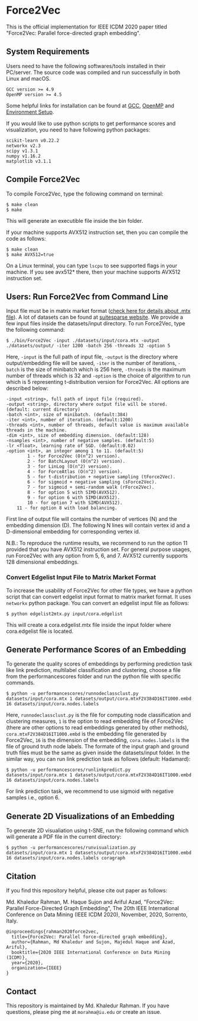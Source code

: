 # Force2Vec
This is the official implementation for IEEE ICDM 2020 paper titled "Force2Vec: Parallel force-directed graph embedding".

## System Requirements
Users need to have the following softwares/tools installed in their PC/server. The source code was compiled and run successfully in both Linux and macOS.
```
GCC version >= 4.9
OpenMP version >= 4.5
```
Some helpful links for installation can be found at [GCC](https://gcc.gnu.org/install/), [OpenMP](https://clang-omp.github.io) and [Environment Setup](http://heather.cs.ucdavis.edu/~matloff/158/ToolsInstructions.html#compile_openmp).

If you would like to use python scripts to get performance scores and visualization, you need to have following python packages:
```
scikit-learn v0.22.2
networkx v2.3
scipy v1.3.1
numpy v1.16.2
matplotlib v3.1.1
```

## Compile Force2Vec
To compile Force2Vec, type the following command on terminal:
```
$ make clean
$ make
```
This will generate an executible file inside the bin folder.

If your machine supports AVX512 instruction set, then you can compile the code as follows:
```
$ make clean
$ make AVX512=true
```
On a Linux terminal, you can type `lscpu` to see supported flags in your machine. If you see avx512\* there, then your machine supports AVX512 instruction set.

## Users: Run Force2Vec from Command Line

Input file must be in matrix market format ([check here for details about .mtx file](https://math.nist.gov/MatrixMarket/formats.html)). A lot of datasets can be found at [suitesparse website](https://sparse.tamu.edu). We provide a few input files inside the  datasets/input directory. To run Force2Vec, type the following command:
```
$ ./bin/Force2Vec -input ./datasets/input/cora.mtx -output ./datasets/output/ -iter 1200 -batch 256 -threads 32 -option 5
```
Here, `-input` is the full path of input file, `-output` is the directory where output/embedding file will be saved, `-iter` is the number of iterations, `-batch` is the size of minibatch which is 256 here, `-threads` is the maximum number of threads which is 32 and `-option` is the choice of algorithm to run which is 5 representing t-distribution  version for Force2Vec. All options are described below:
```
-input <string>, full path of input file (required).
-output <string>, directory where output file will be stored. (default: current directory)
-batch <int>, size of minibatch. (default:384)
-iter <int>, number of iteration. (default:1200)
-threads <int>, number of threads, default value is maximum available threads in the machine.
-dim <int>, size of embedding dimension. (default:128)
-nsamples <int>, number of negative samples. (default:5)
-lr <float>, learning rate of SGD. (default:0.02)
-option <int>, an integer among 1 to 11. (default:5)
        1 - for Force2Vec (O(n^2) version).
        2 - for BatchLayout (O(n^2) version).
        3 - for LinLog (O(n^2) version).
        4 - for ForceAtlas (O(n^2) version).
        5 - for t-distribution + negative sampling (tForce2Vec).
        6 - for sigmoid + negative sampling (sForce2Vec).
        7 - for sigmoid + semi-random walk (rForce2Vec).
        8 - for option 5 with SIMD(AVX512).
        9 - for option 6 with SIMD(AVX512).
        10 - for option 7 with SIMD(AVX512).
	11 - for option 8 with load balancing.
```
First line of output file will contains the number of vertices (N) and the embedding dimension (D). The following N lines will contain vertex id and a D-dimensional embedding for corresponding vertex id.

N.B.: To reproduce the runtime results, we recommend to run the option 11 provided that you have AVX512 instruction set. For general purpose usages, run Force2Vec with any option from  5, 6, and 7. AVX512 currently supports 128 dimensional embeddings.

### Convert Edgelist Input File to Matrix Market Format ###
To increase the usability of Force2Vec for other file types, we have a python script that can convert edgelist input format to matrix market format. It uses `networkx` python package. You can convert an edgelist input file as follows:
```
$ python edgelist2mtx.py input/cora.edgelist
``` 
This will create a cora.edgelist.mtx file inside the input folder where cora.edgelist file is located.


## Generate Performance Scores of an Embedding ##

To generate the  quality scores of embeddings by performing prediction task like link prediction, multilabel classification and clustering, choose a file from the performancescores folder and run the python file with specific commands.

```
$ python -u performancescores/runnodeclassclust.py datasets/input/cora.mtx 1 datasets/output/cora.mtxF2V384D16IT1000.embd 16 datasets/input/cora.nodes.labels
```
Here, `runnodeclassclust.py` is the file for computing node classification and clustering measures, `1` is the option to read embedding file of Force2Vec (there are other options to read embeddings generated by other methods), `cora.mtxF2V384D16IT1000.embd` is the embedding file generated by Force2Vec, `16` is the dimension of the embedding, `cora.nodes.labels` is the file of ground truth node labels. The formate of the input graph and ground truth files must be the same as given inside the datasets/input folder. In the similar way, you can run link prediction task as follows (default: Hadamard):

```
$ python -u performancescores/runlinkpredict.py datasets/input/cora.mtx 1 datasets/output/cora.mtxF2V384D16IT1000.embd 16 datasets/input/cora.nodes.labels
```
For link prediction task, we recommend to use sigmoid with negative samples i.e., option 6.

## Generate 2D Visualizations of an Embedding ##
To generate 2D visualiation using t-SNE, run the following command which will generate a PDF file in the current directory:
```
$ python -u performancescores/runvisualization.py datasets/input/cora.mtx 1 datasets/output/cora.mtxF2V384D16IT1000.embd 16 datasets/input/cora.nodes.labels coragraph
```

## Citation
If you find this repository helpful, please cite out paper as follows:

Md. Khaledur Rahman, M. Haque Sujon and Ariful Azad, "Force2Vec: Parallel Force-Directed Graph Embedding", The 20th IEEE International Conference on Data Mining (IEEE ICDM 2020), November, 2020, Sorrento, Italy.
```
@inproceedings{rahman2020force2vec,
  title={Force2Vec: Parallel force-directed graph embedding},
  author={Rahman, Md Khaledur and Sujon, Majedul Haque and Azad, Ariful},
  booktitle={2020 IEEE International Conference on Data Mining (ICDM)},
  year={2020},
  organization={IEEE}
}
```
## Contact 
This repository is maintained by Md. Khaledur Rahman. If you have questions, please ping me at `morahma@iu.edu` or create an issue.
